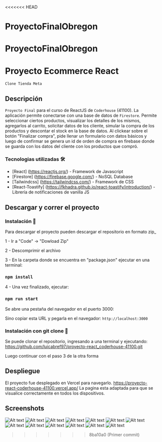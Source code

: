 <<<<<<< HEAD
# ProyectoFinalObregon
ProyectoFinalObregon
=======
# Proyecto Ecommerce React

`Clone Tienda Meta`

## Descripción

`Proyecto Final` para el curso de ReactJS de `Coderhouse` (41100).
La aplicación permite conectarse con una base de datos de `Firestore`.
Permite seleccionar ciertos productos, visualizar los detalles de los mismos, agregarlos al carrito, solicitar datos de los cliente, simular la compra de los productos y descontar el stock en la base de datos. Al clickear sobre el botón "Finalizar compra", pide llenar un formulario con datos básicos y luego de confirmar se genera un id de orden de compra en firebase donde se guarda con los datos del cliente con los productos que compró.

### Tecnologias utilizadas 🛠️

- [React] (https://reactjs.org/) - Framework de Javascript
- [Firestore] (https://firebase.google.com/) - NoSQL Database
- [Tailwindcss] (https://tailwindcss.com/) - Framework de CSS
- [React-Toastify] (https://fkhadra.github.io/react-toastify/introduction/) - Librería de notificaciones de vanilla JS

## Descargar y correr el proyecto

### Instalación 🔧

Para descargar el proyecto pueden descargar el repositorio en formato zip_

1 - Ir a "Code" -> "Dowload Zip"

2 - Descomprimir el archivo

3 - En la carpeta donde se encuentra en "package.json" ejecutar en una terminal:

### `npm install`

4 - Una vez finalizado, ejecutar:

### `npm run start`

Se abre una pestaña del navegador en el puerto 3000:

Sino copiar esta URL y pegarla en el navegador: `http://localhost:3000`

### Instalación con git clone 🔧

Se puede clonar el repositorio, ingresando a una terminal y ejecutando: https://github.com/luicabref97/proyecto-react_coderhouse-41100.git

Luego continuar con el paso 3 de la otra forma

## Despliegue

El proyecto fue desplegado en Vercel para navegarlo.
https://proyecto-react-coderhouse-41100.vercel.app/ La pagina esta adaptada para que se visualice correctamente en todos los dispositivos.

## Screenshots

![Alt text](https://github.com/luicabref97/proyecto-react_coderhouse-41100/blob/master/docs/Screenshot_1.png "Home-1")
![Alt text](https://github.com/luicabref97/proyecto-react_coderhouse-41100/blob/master/docs/Screenshot_2.png "Home-2")
![Alt text](https://github.com/luicabref97/proyecto-react_coderhouse-41100/blob/master/docs/Screenshot_3.png "Home-3")
![Alt text](https://github.com/luicabref97/proyecto-react_coderhouse-41100/blob/master/docs/Screenshot_7.png "Home-DarkMode")
![Alt text](https://github.com/luicabref97/proyecto-react_coderhouse-41100/blob/master/docs/Screenshot_4.png "Category-1")
![Alt text](https://github.com/luicabref97/proyecto-react_coderhouse-41100/blob/master/docs/Screenshot_5.png "Category-2")
![Alt text](https://github.com/luicabref97/proyecto-react_coderhouse-41100/blob/master/docs/Screenshot_6.png "Category-3")
![Alt text](https://github.com/luicabref97/proyecto-react_coderhouse-41100/blob/master/docs/Screenshot_8.png  "ItemDetail-1")
![Alt text](https://github.com/luicabref97/proyecto-react_coderhouse-41100/blob/master/docs/Screenshot_9.png  "ItemDetail-2")
![Alt text](https://github.com/luicabref97/proyecto-react_coderhouse-41100/blob/master/docs/Screenshot_10.png "Cart")
![Alt text](https://github.com/luicabref97/proyecto-react_coderhouse-41100/blob/master/docs/Screenshot_11.png "Checkout-1")
![Alt text](https://github.com/luicabref97/proyecto-react_coderhouse-41100/blob/master/docs/Screenshot_12.png "Checkout-2")
![Alt text](https://github.com/luicabref97/proyecto-react_coderhouse-41100/blob/master/docs/Screenshot_13.png "OC_Confirmed")

>>>>>>> 8ba10a0 (Primer commit)

